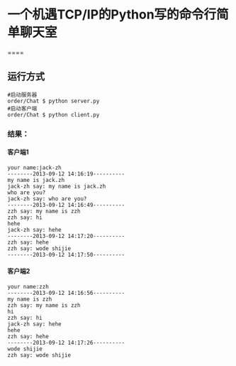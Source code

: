 # 一个机遇TCP/IP的Python写的命令行简单聊天室

====

## 运行方式
    #启动服务器
    order/Chat $ python server.py
    #启动客户端
    order/Chat $ python client.py
    
### 结果：
#### 客户端1
    your name:jack-zh
    --------2013-09-12 14:16:19----------
    my name is jack.zh
    jack-zh say: my name is jack.zh
    who are you?
    jack-zh say: who are you?
    --------2013-09-12 14:16:49----------
    zzh say: my name is zzh
    zzh say: hi
    hehe
    jack-zh say: hehe
    --------2013-09-12 14:17:20----------
    zzh say: hehe
    zzh say: wode shijie
    --------2013-09-12 14:17:50----------

#### 客户端2

    your name:zzh
    --------2013-09-12 14:16:56----------
    my name is zzh
    zzh say: my name is zzh
    hi
    zzh say: hi
    jack-zh say: hehe
    hehe
    zzh say: hehe
    --------2013-09-12 14:17:26----------
    wode shijie 
    zzh say: wode shijie